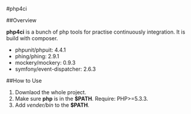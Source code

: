 #php4ci

##Overview

**php4ci** is a bunch of php tools for practise continuously integration. It is build with composer.

* phpunit/phpuit: 4.4.1
* phing/phing: 2.9.1
* mockery/mockery: 0.9.3
* symfony/event-dispatcher: 2.6.3

##How to Use

1. Downlaod the whole project.
2. Make sure **php** is in the **$PATH**. Require: PHP>=5.3.3.
3. Add *vender/bin* to the **$PATH**.
